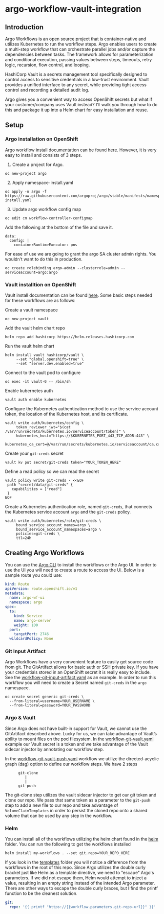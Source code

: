 # argo-workflow-vault-integration

## Introduction
Argo Workflows is an open source project that is container-native and utilizes Kubernetes to run the workflow steps.  Argo enables users to create a multi-step workflow that can orchestrate parallel jobs and/or capture the dependencies between tasks.  The framework allows for parameterization and conditional execution, passing values between steps, timeouts, retry logic, recursion, flow control, and looping.

HashiCorp Vault is a secrets management tool specifically designed to control access to sensitive credentials in a low-trust environment.  Vault provides a unified interface to any secret, while providing tight access control and recording a detailed audit log.

Argo gives you a convenient way to access OpenShift secrets but what if your customer/company uses Vault instead?  I'll walk you through how to do this and package it up into a Helm chart for easy installation and reuse.

## Setup
### Argo installation on OpenShift
Argo workflow install documentation can be found [here](https://argoproj.github.io/argo/installation/).  However, it is very easy to install and consists of 3 steps.<br/>

1. Create a project for Argo.
```
oc new-project argo
```

2. Apply namespace-install.yaml
```
oc apply -n argo -f https://raw.githubusercontent.com/argoproj/argo/stable/manifests/namespace-install.yaml
```

3. Update argo workflow config map
```
oc edit cm workflow-controller-configmap
```
Add the following at the bottom of the file and save it.
```
data:
  config: |
    containerRuntimeExecutor: pns
```

For ease of use we are going to grant the argo SA cluster admin rights.  You wouldn't want to do this in production.
```
oc create rolebinding argo-admin --clusterrole=admin --serviceaccount=argo:argo
```

### Vault installtion on OpenShift
Vault install documentation can be found [here](https://learn.hashicorp.com/tutorials/vault/kubernetes-openshift?in=vault/kubernetes).  Some basic steps needed for these workflows are as follows:

Create a vault namespace
```
oc new-project vault
```

Add the vault helm chart repo
```
helm repo add hashicorp https://helm.releases.hashicorp.com
```

Run the vault helm chart
```
helm install vault hashicorp/vault \
     --set "global.openshift=true" \
     --set "server.dev.enabled=true"
```

Connect to the vault pod to configure
```
oc exec -it vault-0 -- /bin/sh
```

Enable kubernetes auth
```
vault auth enable kubernetes
```

Configure the Kubernetes authentication method to use the service account token, the location of the Kubernetes host, and its certificate.
```
vault write auth/kubernetes/config \
     token_reviewer_jwt="$(cat /var/run/secrets/kubernetes.io/serviceaccount/token)" \
     kubernetes_host="https://$KUBERNETES_PORT_443_TCP_ADDR:443" \
  kubernetes_ca_cert=@/var/run/secrets/kubernetes.io/serviceaccount/ca.crt
```

Create your `git-creds` secret
```
vault kv put secret/git-creds token="YOUR_TOKEN_HERE"
```

Define a read policy so we can read the secret
```
vault policy write git-creds - <<EOF
 path "secret/data/git-creds" {
   capabilities = ["read"]
 }
EOF
```

Create a Kubernetes authentication role, named `git-creds`, that connects the Kubernetes service account `argo` and the `git-creds` policy.
```
vault write auth/kubernetes/role/git-creds \
     bound_service_account_names=argo \
     bound_service_account_namespaces=argo \
     policies=git-creds \
     ttl=24h
```

## Creating Argo Workflows
You can use the [Argo CLI](https://argoproj.github.io/argo/cli/) to install the workflows or the Argo UI.  In order to use the UI you will need to create a route to access the UI.  Below is a sample route you could use:
```yaml
kind: Route
apiVersion: route.openshift.io/v1
metadata:
  name: argo-wf-ui
  namespace: argo
spec:
  to:
    kind: Service
    name: argo-server
    weight: 100
  port:
    targetPort: 2746
  wildcardPolicy: None
```

### Git Input Artifact
 Argo Workflows have a very convenient feature to easily get source code from git.  The GitArtifact allows for basic auth or SSH private key.  If you have your credentials stored in an OpenShift secret it is really easy to include.  See the [workflow-git-input-artifact.yaml](workflow-git-input-artifact.yaml) as an example.  In order to run this workflow you will need to create a Secret named `git-creds` in the `argo` namespace.
 ```
 oc create secret generic git-creds \
   --from-literal=username=YOUR_USERNAME \
   --from-literal=password=YOUR_PASSWORD
 ```

 ### Argo & Vault
Since Argo does not have built-in support for Vault, we cannot use the GitArtifact described above.  Lucky for us, we can take advantage of Vault’s ability to mount files on the pod filesystem.  In the [workflow-git-vault.yaml](workflow-git-vault.yaml) example our Vault secret is a token and we take advantage of the Vault sidecar injector by annotating our workflow step.

In the [workflow-git-vault-push.yaml](workflow-git-vault-push.yaml) workflow we utilize the directed-acyclic graph (dag) option to define our workflow steps.  We have 2 steps 
```
      git-clone
         |
         |
      git-push
```
The git-clone step utilizes the vault sidecar injector to get our git token and clone our repo.  We pass that same token as a parameter to the `git-push` step to add a new file to our repo and take advantage of `VolumeClaimTemplates` in order to persist the cloned repo onto a shared volume that can be used by any step in the workflow.

### Helm
You can install all of the workflows utilizing the helm chart found in the [helm](helm) folder.  You can run the following to get the workflows installed
```
helm install my-workflows . --set git.repo=YOUR_REPO_HERE
```
If you look in the [templates](helm/templates) folder you will notice a difference from the workflows in the root of this repo.  Since Argo utilizes the double curly bracket just like Helm as a template directive, we need to "escape" Argo's parameters.  If we did not escape them, Helm would attempt to inject a value, resulting in an empty string instead of the intended Argo parameter.  There are other ways to escape the double curly braces, but I find the printf function to be the cleanest solution.
```yaml
git:
  repo: '{{ printf "https://{{workflow.parameters.git-repo-url}}" }}'
            
```